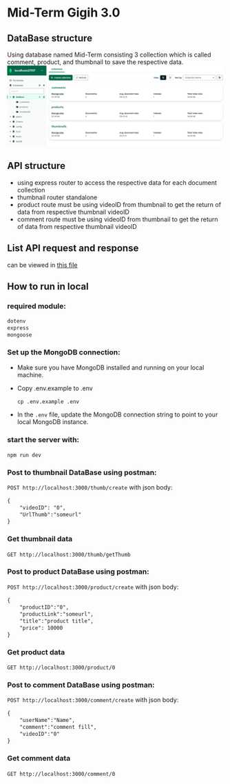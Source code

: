 # Mid-Term Gigih 3.0
## DataBase structure
Using database named Mid-Term consisting 3 collection which is called comment, product, and thumbnail to save the respective data.
![](DatabaseStructure.png)

## API structure
- using express router to access the respective data for each document collection
- thumbnail router standalone
- product route must be using videoID from thumbnail to get the return of data from respective thumbnail videoID
- comment route must be using videoID from thumbnail to get the return of data from respective thumbnail videoID 

## List API request and response
can be viewed in [this file](ListAPIRequestandResponse.md)

## How to run in local
### required module:
```
dotenv
express
mongoose
```
### Set up the MongoDB connection:
- Make sure you have MongoDB installed and running on your local machine.
- Copy .env.example to .env
  
  ```
  cp .env.example .env
  ```
- In the `.env` file, update the MongoDB connection string to point to your local MongoDB instance.

### start the server with:
`npm run dev`

### Post to thumbnail DataBase using postman:
`POST http://localhost:3000/thumb/create`
with json body:
```
{
    "videoID": "0",
    "UrlThumb":"someurl"
}
```

### Get thumbnail data
`GET http://localhost:3000/thumb/getThumb`

### Post to product DataBase using postman:
`POST http://localhost:3000/product/create`
with json body:
```
{
    "productID":"0", 
    "productLink":"someurl", 
    "title":"product title", 
    "price": 10000
}
```

### Get product data
`GET http://localhost:3000/product/0`

### Post to comment DataBase using postman:
`POST http://localhost:3000/comment/create`
with json body:
```
{
    "userName":"Name",
    "comment":"comment fill",
    "videoID":"0"
}
```

### Get comment data
`GET http://localhost:3000/comment/0`
